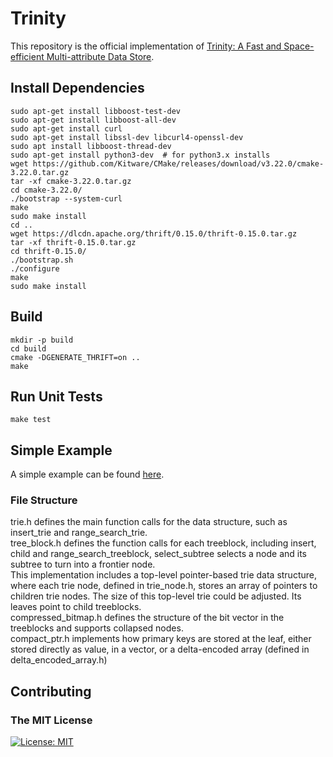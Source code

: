 # Trinity

This repository is the official implementation of [Trinity: A Fast and Space-efficient Multi-attribute Data Store]().  

## Install Dependencies

```
sudo apt-get install libboost-test-dev  
sudo apt-get install libboost-all-dev
sudo apt-get install curl
sudo apt-get install libssl-dev libcurl4-openssl-dev
sudo apt install libboost-thread-dev
sudo apt-get install python3-dev  # for python3.x installs
wget https://github.com/Kitware/CMake/releases/download/v3.22.0/cmake-3.22.0.tar.gz
tar -xf cmake-3.22.0.tar.gz
cd cmake-3.22.0/
./bootstrap --system-curl
make
sudo make install
cd ..
wget https://dlcdn.apache.org/thrift/0.15.0/thrift-0.15.0.tar.gz
tar -xf thrift-0.15.0.tar.gz
cd thrift-0.15.0/
./bootstrap.sh
./configure
make
sudo make install
```

## Build

```setup
mkdir -p build
cd build
cmake -DGENERATE_THRIFT=on ..
make
```

## Run Unit Tests
    make test

## Simple Example
A simple example can be found [here](libmdtrie/bench/tpch_bench.cpp). 

### File Structure

trie.h defines the main function calls for the data structure, such as insert_trie and range_search_trie.  
tree_block.h defines the function calls for each treeblock, including insert, child and range_search_treeblock, select_subtree selects a node and its subtree to turn into a frontier node.  
This implementation includes a top-level pointer-based trie data structure, where each trie node, defined in trie_node.h, stores an array of pointers to children trie nodes. The size of this top-level trie could be adjusted. Its leaves point to child treeblocks.  
compressed_bitmap.h defines the structure of the bit vector in the treeblocks and supports collapsed nodes.  
compact_ptr.h implements how primary keys are stored at the leaf, either stored directly as value, in a vector, or a delta-encoded array (defined in delta_encoded_array.h)  

## Contributing

### The MIT License
[![License: MIT](https://img.shields.io/badge/License-MIT-yellow.svg)](https://opensource.org/licenses/MIT)  